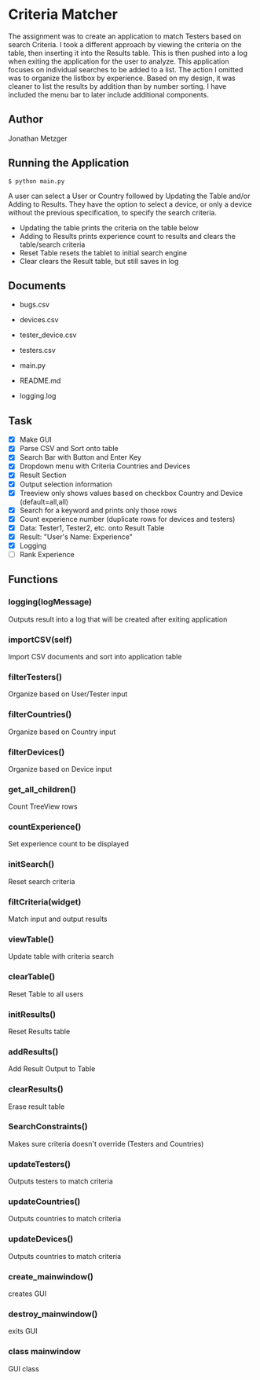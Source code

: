 # Criteria Matcher
The assignment was to create an application to match Testers based on search Criteria. I took a different approach by viewing the criteria on the table, then inserting it into the Results table. This is then pushed into a log when exiting the application for the user to analyze. This application focuses on individual searches to be added to a list. The action I omitted was to organize the listbox by experience. Based on my design, it was cleaner to list the results by addition than by number sorting. I have included the menu bar to later include additional components.

## Author
Jonathan Metzger

## Running the Application
```
$ python main.py
```
A user can select a User or Country followed by Updating the Table and/or Adding to Results. They have the option to select a device, or only a device without the previous specification, to specify the search criteria.
- Updating the table prints the criteria on the table below
- Adding to Results prints experience count to results and clears the table/search criteria
- Reset Table resets the tablet to initial search engine
- Clear clears the Result table, but still saves in log

## Documents
- bugs.csv
- devices.csv
- tester_device.csv
- testers.csv

- main.py
- README.md
- logging.log

## Task
- [X] Make GUI
- [X] Parse CSV and Sort onto table
- [X] Search Bar with Button and Enter Key
- [X] Dropdown menu with Criteria Countries and Devices
- [X] Result Section
- [X] Output selection information
- [X] Treeview only shows values based on checkbox Country and Device (default=all,all)
- [X] Search for a keyword and prints only those rows
- [X] Count experience number (duplicate rows for devices and testers)
- [X] Data: Tester1, Tester2, etc. onto Result Table
- [X] Result: "User's Name: Experience"
- [X] Logging
- [ ] Rank Experience

## Functions

### logging(logMessage)

Outputs result into a log that will be created after exiting application

### importCSV(self)

Import CSV documents and sort into application table

### filterTesters()

Organize based on User/Tester input

### filterCountries()

Organize based on Country input

### filterDevices()

Organize based on Device input

### get_all_children()

Count TreeView rows

### countExperience()

Set experience count to be displayed

### initSearch()

Reset search criteria

### filtCriteria(widget)

Match input and output results

### viewTable()

Update table with criteria search

### clearTable()

Reset Table to all users

### initResults()

Reset Results table

### addResults()

Add Result Output to Table

### clearResults()

Erase result table

### SearchConstraints()

Makes sure criteria doesn't override (Testers and Countries)

### updateTesters()

Outputs testers to match criteria

### updateCountries()

Outputs countries to match criteria

### updateDevices()

Outputs countries to match criteria

### create_mainwindow()

creates GUI

### destroy_mainwindow()

exits GUI

### class mainwindow

GUI class
